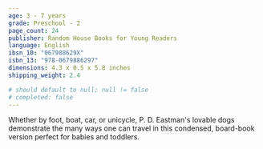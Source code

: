 ```yaml
---
age: 3 - 7 years
grade: Preschool - 2
page_count: 24
publisher: Random House Books for Young Readers
language: English
ibsn_10: "067988629X"
isbn_13: "978-0679886297"
dimensions: 4.3 x 0.5 x 5.8 inches
shipping_weight: 2.4

# should default to null; null != false
# completed: false
---
```


Whether by foot, boat, car, or unicycle, P. D. Eastman's lovable dogs demonstrate the many ways one can travel in this condensed, board-book version perfect for babies and toddlers.
